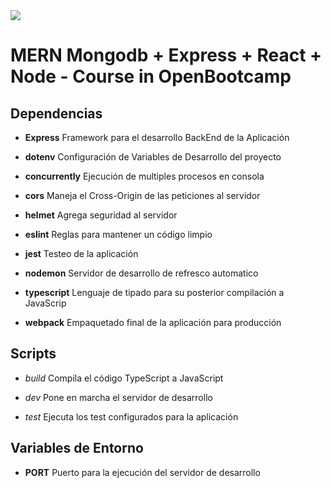 <img src="https://komarcalabs.com/images/mern.png">

# MERN   Mongodb + Express + React + Node  -  Course in OpenBootcamp

## Dependencias

- **Express**
  Framework para el desarrollo BackEnd de la Aplicación

- **dotenv** 
  Configuración de Variables de Desarrollo del proyecto

- **concurrently** 
  Ejecución de multiples procesos en consola

- **cors**
  Maneja el Cross-Origin de las peticiones al servidor

- **helmet**
  Agrega seguridad al servidor

- **eslint** 
  Reglas para mantener un código limpio

- **jest**
  Testeo de la aplicación

- **nodemon**
  Servidor de desarrollo de refresco automatico

- **typescript**
  Lenguaje de tipado para su posterior compilación a JavaScrip

- **webpack**
  Empaquetado final de la aplicación para producción


## Scripts

- *build*
  Compila el código TypeScript a JavaScript

- *dev*
  Pone en marcha el servidor de desarrollo

- *test*
  Ejecuta los test configurados para la aplicación


## Variables de Entorno

- **PORT**
  Puerto para la ejecución del servidor de desarrollo